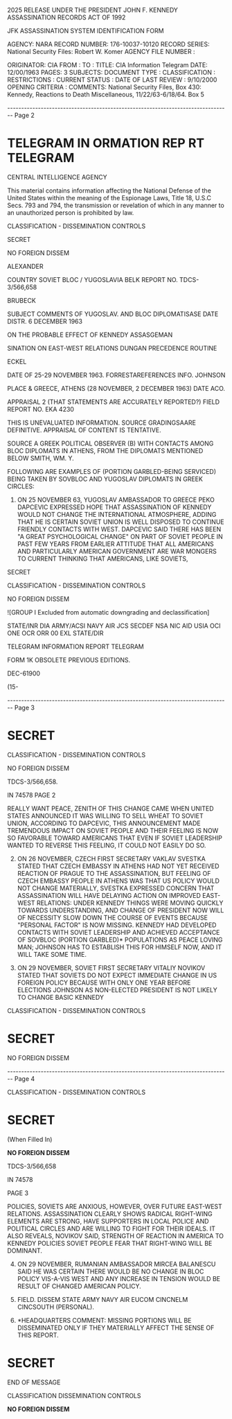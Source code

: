 2025 RELEASE UNDER THE PRESIDENT JOHN F. KENNEDY ASSASSINATION RECORDS ACT OF 1992

JFK ASSASSINATION SYSTEM
IDENTIFICATION FORM

AGENCY: NARA
RECORD NUMBER: 176-10037-10120
RECORD SERIES: National Security Files: Robert W. Komer
AGENCY FILE NUMBER :

ORIGINATOR: CIA
FROM :
TO :
TITLE: CIA Information Telegram
DATE: 12/00/1963
PAGES: 3
SUBJECTS:
DOCUMENT TYPE :
CLASSIFICATION :
RESTRICTIONS :
CURRENT STATUS :
DATE OF LAST REVIEW : 9/10/2000
OPENING CRITERIA :
COMMENTS: National Security Files, Box 430: Kennedy, Reactions to Death
Miscellaneous, 11/22/63-6/18/64. Box 5


-------------------------------------------------------------------------------- Page 2

# TELEGRAM IN ORMATION REP RT TELEGRAM

CENTRAL INTELLIGENCE AGENCY

This material contains information affecting the National Defense of the United States within the meaning of the Espionage Laws, Title 18, U.S.C Secs. 793 and 794, the transmission or revelation of which in any manner to an unauthorized person is prohibited by law.

CLASSIFICATION - DISSEMINATION CONTROLS

SECRET

NO FOREIGN DISSEM

ALEXANDER

COUNTRY SOVIET BLOC / YUGOSLAVIA BELK REPORT NO. TDCS-3/566,658

BRUBECK

SUBJECT COMMENTS OF YUGOSLAV. AND BLOC DIPLOMATISASE DATE DISTR. 6 DECEMBER 1963

ON THE PROBABLE EFFECT OF KENNEDY ASSASGEMAN

SINATION ON EAST-WEST RELATIONS DUNGAN PRECEDENCE ROUTINE

ECKEL

DATE OF 25-29 NOVEMBER 1963. FORRESTAREFERENCES
INFO. JOHNSON

PLACE & GREECE, ATHENS (28 NOVEMBER, 2 DECEMBER 1963)
DATE ACO.

APPRAISAL 2 (THAT STATEMENTS ARE ACCURATELY REPORTED?) FIELD REPORT NO. EKA 4230

THIS IS UNEVALUATED INFORMATION. SOURCE GRADINGSAARE DEFINITIVE. APPRAISAL OF CONTENT IS TENTATIVE.

SOURCE A GREEK POLITICAL OBSERVER (B) WITH CONTACTS AMONG BLOC DIPLOMATS IN ATHENS, FROM THE DIPLOMATS MENTIONED BELOW SMITH, WM. Y.

FOLLOWING ARE EXAMPLES OF (PORTION GARBLED-BEING SERVICED) BEING TAKEN BY SOVBLOC AND YUGOSLAV DIPLOMATS IN GREEK CIRCLES:

1. ON 25 NOVEMBER 63, YUGOSLAV AMBASSADOR TO GREECE PEKO DAPCEVIC EXPRESSED HOPE THAT ASSASSINATION OF KENNEDY WOULD NOT CHANGE THE INTERNATIONAL ATMOSPHERE, ADDING THAT HE IS CERTAIN SOVIET UNION IS WELL DISPOSED TO CONTINUE FRIENDLY CONTACTS WITH WEST. DAPCEVIC SAID THERE HAS BEEN "A GREAT PSYCHOLOGICAL CHANGE" ON PART OF SOVIET PEOPLE IN PAST FEW YEARS FROM EARLIER ATTITUDE THAT ALL AMERICANS AND PARTICULARLY AMERICAN GOVERNMENT ARE WAR MONGERS TO CURRENT THINKING THAT AMERICANS, LIKE SOVIETS,

SECRET

CLASSIFICATION - DISSEMINATION CONTROLS

NO FOREIGN DISSEM

![GROUP I Excluded from automatic downgrading and declassification]

STATE/INR DIA ARMY/ACSI NAVY AIR JCS SECDEF NSA NIC AID USIA OCI ONE OCR ORR 00 EXL
STATE/DIR

TELEGRAM INFORMATION REPORT TELEGRAM

FORM 1K OBSOLETE PREVIOUS EDITIONS.

DEC-61900

(15-


-------------------------------------------------------------------------------- Page 3

# SECRET

CLASSIFICATION - DISSEMINATION CONTROLS

NO FOREIGN DISSEM

TDCS-3/566,658.

IN 74578
PAGE 2

REALLY WANT PEACE, ZENITH OF THIS CHANGE CAME WHEN UNITED STATES ANNOUNCED IT WAS WILLING TO SELL WHEAT TO SOVIET UNION, ACCORDING TO DAPCEVIC, THIS ANNOUNCEMENT MADE TREMENDOUS IMPACT ON SOVIET PEOPLE AND THEIR FEELING IS NOW SO FAVORABLE TOWARD AMERICANS THAT EVEN IF SOVIET LEADERSHIP WANTED TO REVERSE THIS FEELING, IT COULD NOT EASILY DO SO.

2. ON 26 NOVEMBER, CZECH FIRST SECRETARY VAKLAV SVESTKA STATED THAT CZECH EMBASSY IN ATHENS HAD NOT YET RECEIVED REACTION OF PRAGUE TO THE ASSASSINATION, BUT FEELING OF CZECH EMBASSY PEOPLE IN ATHENS WAS THAT US POLICY WOULD NOT CHANGE MATERIALLY, SVESTKA EXPRESSED CONCERN THAT ASSASSINATION WILL HAVE DELAYING ACTION ON IMPROVED EAST-WEST RELATIONS: UNDER KENNEDY THINGS WERE MOVING QUICKLY TOWARDS UNDERSTANDING, AND CHANGE OF PRESIDENT NOW WILL OF NECESSITY SLOW DOWN THE COURSE OF EVENTS BECAUSE "PERSONAL FACTOR" IS NOW MISSING. KENNEDY HAD DEVELOPED CONTACTS WITH SOVIET LEADERSHIP AND ACHIEVED ACCEPTANCE OF SOVBLOC (PORTION GARBLED)* POPULATIONS AS PEACE LOVING MAN; JOHNSON HAS TO ESTABLISH THIS FOR HIMSELF NOW, AND IT WILL TAKE SOME TIME.

3. ON 29 NOVEMBER, SOVIET FIRST SECRETARY VITALIY NOVIKOV STATED THAT SOVIETS DO NOT EXPECT IMMEDIATE CHANGE IN US FOREIGN POLICY BECAUSE WITH ONLY ONE YEAR BEFORE ELECTIONS JOHNSON AS NON-ELECTED PRESIDENT IS NOT LIKELY TO CHANGE BASIC KENNEDY

CLASSIFICATION - DISSEMINATION CONTROLS

# SECRET

NO FOREIGN DISSEM


-------------------------------------------------------------------------------- Page 4

CLASSIFICATION - DISSEMINATION CONTROLS

# SECRET
(When Filled In)

**NO FOREIGN DISSEM**

TDCS-3/566,658

IN 74578

PAGE 3

POLICIES, SOVIETS ARE ANXIOUS, HOWEVER, OVER FUTURE EAST-WEST RELATIONS. ASSASSINATION CLEARLY SHOWS RADICAL RIGHT-WING ELEMENTS ARE STRONG, HAVE SUPPORTERS IN LOCAL POLICE AND POLITICAL CIRCLES AND ARE WILLING TO FIGHT FOR THEIR IDEALS. IT ALSO REVEALS, NOVIKOV SAID, STRENGTH OF REACTION IN AMERICA TO KENNEDY POLICIES SOVIET PEOPLE FEAR THAT RIGHT-WING WILL BE DOMINANT.

4. ON 29 NOVEMBER, RUMANIAN AMBASSADOR MIRCEA BALANESCU SAID HE WAS CERTAIN THERE WOULD BE NO CHANGE IN BLOC POLICY VIS-A-VIS WEST AND ANY INCREASE IN TENSION WOULD BE RESULT OF CHANGED AMERICAN POLICY.

5. FIELD. DISSEM STATE ARMY NAVY AIR EUCOM CINCNELM CINCSOUTH (PERSONAL).

6. *HEADQUARTERS COMMENT: MISSING PORTIONS WILL BE DISSEMINATED ONLY IF THEY MATERIALLY AFFECT THE SENSE OF THIS REPORT.

# SECRET

END OF MESSAGE

CLASSIFICATION DISSEMINATION CONTROLS

**NO FOREIGN DISSEM**
